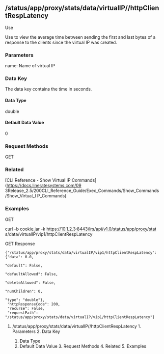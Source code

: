 ## /status/app/proxy/stats/data/virtualIP/<name>/httpClientRespLatency

Use

Use to view the average time between sending the first and last bytes of a
response to the clients since the virtual IP was created.

### Parameters

name: Name of virtual IP

### Data Key

The data key contains the time in seconds.

#### Data Type

double

#### Default Data Value

0

### Request Methods

GET

### Related

[CLI Reference - Show Virtual IP Commands](https://docs.lineratesystems.com/09
3Release_2.5/200CLI_Reference_Guide/Exec_Commands/Show_Commands/Show_Virtual_I
P_Commands)

### Examples

GET

curl -b cookie.jar -k https://10.1.2.3:8443/lrs/api/v1.0/status/app/proxy/stat
s/data/virtualIP/vip1/httpClientRespLatency

GET Response

    
    
    {"/status/app/proxy/stats/data/virtualIP/vip1/httpClientRespLatency": {"data": 0.0,
                                                                              "default": False,
                                                                              "defaultAllowed": False,
                                                                              "deleteAllowed": False,
                                                                              "numChildren": 0,
                                                                              "type": "double"},
     "httpResponseCode": 200,
     "recurse": False,
     "requestPath": "/status/app/proxy/stats/data/virtualIP/vip1/httpClientRespLatency"}
    

  1. /status/app/proxy/stats/data/virtualIP/<name>/httpClientRespLatency
    1. Parameters
    2. Data Key
      1. Data Type
      2. Default Data Value
    3. Request Methods
    4. Related
    5. Examples

